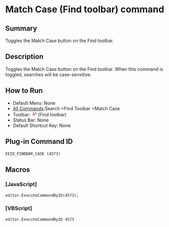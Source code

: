 # Match Case (Find toolbar) command

## Summary

Toggles the Match Case button on the Find toolbar.

## Description

Toggles the Match Case button on the Find toolbar. When this command is toggled, searches will be case-sensitive.

## How to Run

- Default Menu: None
- [All Commands](../tools/all_commands):Search
\>Find Toolbar \>Match Case
- Toolbar: ![](../../images/find_case.png) (Find toolbar)
- Status Bar: None
- Default Shortcut Key: None

## Plug-in Command ID

```
EEID_FINDBAR_CASE (4573)
```

## Macros

### \[JavaScript\]

```
editor.ExecuteCommandByID(4573);
```

### \[VBScript\]

```
editor.ExecuteCommandByID 4573
```
